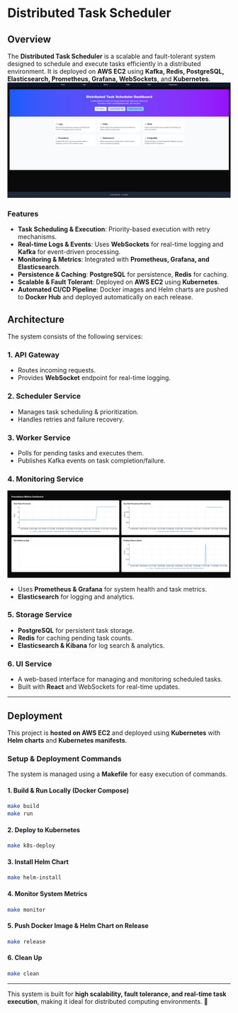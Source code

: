 # Distributed Task Scheduler

## Overview
The **Distributed Task Scheduler** is a scalable and fault-tolerant system designed to schedule and execute tasks efficiently in a distributed environment. It is deployed on **AWS EC2** using **Kafka, Redis, PostgreSQL, Elasticsearch, Prometheus, Grafana, WebSockets**, and **Kubernetes**.
![Dashboard](github-assets/dashboard.PNG)
### **Features**
- **Task Scheduling & Execution**: Priority-based execution with retry mechanisms.
- **Real-time Logs & Events**: Uses **WebSockets** for real-time logging and **Kafka** for event-driven processing.
- **Monitoring & Metrics**: Integrated with **Prometheus, Grafana, and Elasticsearch**.
- **Persistence & Caching**: **PostgreSQL** for persistence, **Redis** for caching.
- **Scalable & Fault Tolerant**: Deployed on **AWS EC2** using **Kubernetes**.
- **Automated CI/CD Pipeline**: Docker images and Helm charts are pushed to **Docker Hub** and deployed automatically on each release.

## **Architecture**
The system consists of the following services:

### 1. **API Gateway**
- Routes incoming requests.
- Provides **WebSocket** endpoint for real-time logging.

### 2. **Scheduler Service**
- Manages task scheduling & prioritization.
- Handles retries and failure recovery.

### 3. **Worker Service**
- Polls for pending tasks and executes them.
- Publishes Kafka events on task completion/failure.

### 4. **Monitoring Service**
![Prometheus](github-assets/Prometheus-dashboard.PNG)
- Uses **Prometheus & Grafana** for system health and task metrics.
- **Elasticsearch** for logging and analytics.

### 5. **Storage Service**
- **PostgreSQL** for persistent task storage.
- **Redis** for caching pending task counts.
- **Elasticsearch & Kibana** for log search & analytics.

### 6. **UI Service**
- A web-based interface for managing and monitoring scheduled tasks.
- Built with **React** and WebSockets for real-time updates.

---

## **Deployment**
This project is **hosted on AWS EC2** and deployed using **Kubernetes** with **Helm charts** and **Kubernetes manifests**.

### **Setup & Deployment Commands**
The system is managed using a **Makefile** for easy execution of commands.

#### **1. Build & Run Locally (Docker Compose)**
```sh
make build
make run
```

#### **2. Deploy to Kubernetes**
```sh
make k8s-deploy
```

#### **3. Install Helm Chart**
```sh
make helm-install
```

#### **4. Monitor System Metrics**
```sh
make monitor
```

#### **5. Push Docker Image & Helm Chart on Release**
```sh
make release
```

#### **6. Clean Up**
```sh
make clean
```
---

This system is built for **high scalability, fault tolerance, and real-time task execution**, making it ideal for distributed computing environments. 🚀

